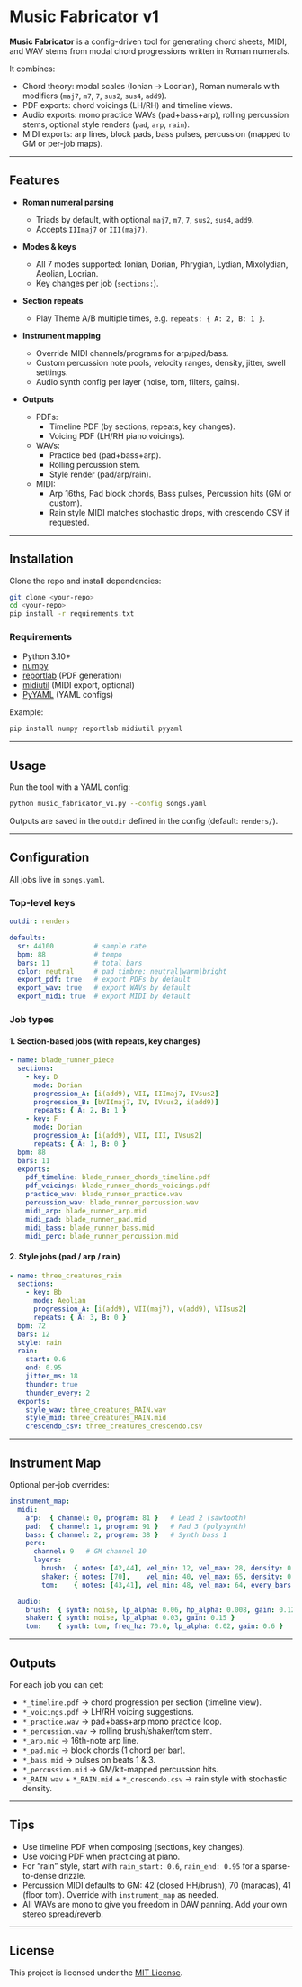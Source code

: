 # Music Fabricator v1

**Music Fabricator** is a config-driven tool for generating chord sheets, MIDI, and WAV stems from modal chord progressions written in Roman numerals.

It combines:
- Chord theory: modal scales (Ionian → Locrian), Roman numerals with modifiers (`maj7`, `m7`, `7`, `sus2`, `sus4`, `add9`).
- PDF exports: chord voicings (LH/RH) and timeline views.
- Audio exports: mono practice WAVs (pad+bass+arp), rolling percussion stems, optional style renders (`pad`, `arp`, `rain`).
- MIDI exports: arp lines, block pads, bass pulses, percussion (mapped to GM or per-job maps).

---

## Features

- **Roman numeral parsing**
  - Triads by default, with optional `maj7`, `m7`, `7`, `sus2`, `sus4`, `add9`.
  - Accepts `IIImaj7` or `III(maj7)`.

- **Modes & keys**
  - All 7 modes supported: Ionian, Dorian, Phrygian, Lydian, Mixolydian, Aeolian, Locrian.
  - Key changes per job (`sections:`).

- **Section repeats**
  - Play Theme A/B multiple times, e.g. `repeats: { A: 2, B: 1 }`.

- **Instrument mapping**
  - Override MIDI channels/programs for arp/pad/bass.
  - Custom percussion note pools, velocity ranges, density, jitter, swell settings.
  - Audio synth config per layer (noise, tom, filters, gains).

- **Outputs**
  - PDFs:
    - Timeline PDF (by sections, repeats, key changes).
    - Voicing PDF (LH/RH piano voicings).
  - WAVs:
    - Practice bed (pad+bass+arp).
    - Rolling percussion stem.
    - Style render (pad/arp/rain).
  - MIDI:
    - Arp 16ths, Pad block chords, Bass pulses, Percussion hits (GM or custom).
    - Rain style MIDI matches stochastic drops, with crescendo CSV if requested.

---

## Installation

Clone the repo and install dependencies:

```bash
git clone <your-repo>
cd <your-repo>
pip install -r requirements.txt
```

### Requirements

- Python 3.10+
- [numpy](https://numpy.org/)
- [reportlab](https://pypi.org/project/reportlab/) (PDF generation)
- [midiutil](https://pypi.org/project/MIDIUtil/) (MIDI export, optional)
- [PyYAML](https://pypi.org/project/PyYAML/) (YAML configs)

Example:

```bash
pip install numpy reportlab midiutil pyyaml
```

---

## Usage

Run the tool with a YAML config:

```bash
python music_fabricator_v1.py --config songs.yaml
```

Outputs are saved in the `outdir` defined in the config (default: `renders/`).

---

## Configuration

All jobs live in `songs.yaml`.

### Top-level keys

```yaml
outdir: renders

defaults:
  sr: 44100          # sample rate
  bpm: 88            # tempo
  bars: 11           # total bars
  color: neutral     # pad timbre: neutral|warm|bright
  export_pdf: true   # export PDFs by default
  export_wav: true   # export WAVs by default
  export_midi: true  # export MIDI by default
```

### Job types

#### 1. Section-based jobs (with repeats, key changes)

```yaml
- name: blade_runner_piece
  sections:
    - key: D
      mode: Dorian
      progression_A: [i(add9), VII, IIImaj7, IVsus2]
      progression_B: [bVIImaj7, IV, IVsus2, i(add9)]
      repeats: { A: 2, B: 1 }
    - key: F
      mode: Dorian
      progression_A: [i(add9), VII, III, IVsus2]
      repeats: { A: 1, B: 0 }
  bpm: 88
  bars: 11
  exports:
    pdf_timeline: blade_runner_chords_timeline.pdf
    pdf_voicings: blade_runner_chords_voicings.pdf
    practice_wav: blade_runner_practice.wav
    percussion_wav: blade_runner_percussion.wav
    midi_arp: blade_runner_arp.mid
    midi_pad: blade_runner_pad.mid
    midi_bass: blade_runner_bass.mid
    midi_perc: blade_runner_percussion.mid
```

#### 2. Style jobs (pad / arp / rain)

```yaml
- name: three_creatures_rain
  sections:
    - key: Bb
      mode: Aeolian
      progression_A: [i(add9), VII(maj7), v(add9), VIIsus2]
      repeats: { A: 3, B: 0 }
  bpm: 72
  bars: 12
  style: rain
  rain:
    start: 0.6
    end: 0.95
    jitter_ms: 18
    thunder: true
    thunder_every: 2
  exports:
    style_wav: three_creatures_RAIN.wav
    style_mid: three_creatures_RAIN.mid
    crescendo_csv: three_creatures_crescendo.csv
```

---

## Instrument Map

Optional per-job overrides:

```yaml
instrument_map:
  midi:
    arp:  { channel: 0, program: 81 }   # Lead 2 (sawtooth)
    pad:  { channel: 1, program: 91 }   # Pad 3 (polysynth)
    bass: { channel: 2, program: 38 }   # Synth bass 1
    perc:
      channel: 9   # GM channel 10
      layers:
        brush:  { notes: [42,44], vel_min: 12, vel_max: 28, density: 0.70, jitter_ms: 15 }
        shaker: { notes: [70],    vel_min: 40, vel_max: 65, density: 0.55, jitter_ms: 10 }
        tom:    { notes: [43,41], vel_min: 48, vel_max: 64, every_bars: 4, swell_beats: 2.0 }

  audio:
    brush:  { synth: noise, lp_alpha: 0.06, hp_alpha: 0.008, gain: 0.12 }
    shaker: { synth: noise, lp_alpha: 0.03, gain: 0.15 }
    tom:    { synth: tom, freq_hz: 70.0, lp_alpha: 0.02, gain: 0.6 }
```

---

## Outputs

For each job you can get:

- `*_timeline.pdf` → chord progression per section (timeline view).
- `*_voicings.pdf` → LH/RH voicing suggestions.
- `*_practice.wav` → pad+bass+arp mono practice loop.
- `*_percussion.wav` → rolling brush/shaker/tom stem.
- `*_arp.mid` → 16th-note arp line.
- `*_pad.mid` → block chords (1 chord per bar).
- `*_bass.mid` → pulses on beats 1 & 3.
- `*_percussion.mid` → GM/kit-mapped percussion hits.
- `*_RAIN.wav` + `*_RAIN.mid` + `*_crescendo.csv` → rain style with stochastic density.

---

## Tips

- Use timeline PDF when composing (sections, key changes).
- Use voicing PDF when practicing at piano.
- For “rain” style, start with `rain_start: 0.6`, `rain_end: 0.95` for a sparse-to-dense drizzle.
- Percussion MIDI defaults to GM: 42 (closed HH/brush), 70 (maracas), 41 (floor tom). Override with `instrument_map` as needed.
- All WAVs are mono to give you freedom in DAW panning. Add your own stereo spread/reverb.

---

## License

This project is licensed under the [MIT License](LICENSE).

